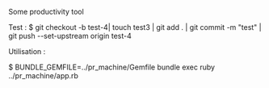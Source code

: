 Some productivity tool

Test :
$ git checkout -b test-4| touch test3 | git add . | git commit -m "test" | git push --set-upstream origin test-4

Utilisation :

$ BUNDLE_GEMFILE=../pr_machine/Gemfile  bundle exec ruby ../pr_machine/app.rb
